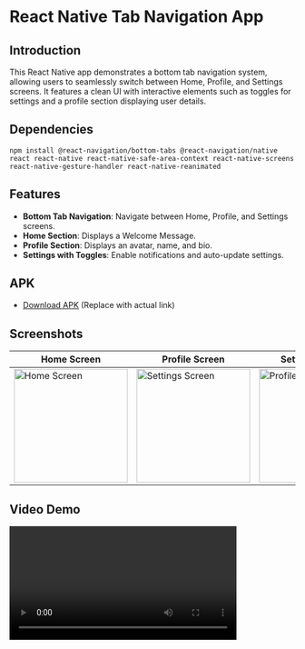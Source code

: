 # React Native Tab Navigation App

## Introduction
This React Native app demonstrates a bottom tab navigation system, allowing users to seamlessly switch between Home, Profile, and Settings screens. It features a clean UI with interactive elements such as toggles for settings and a profile section displaying user details.


## Dependencies
```
npm install @react-navigation/bottom-tabs @react-navigation/native react react-native react-native-safe-area-context react-native-screens react-native-gesture-handler react-native-reanimated
```

## Features
- **Bottom Tab Navigation**: Navigate between Home, Profile, and Settings screens.
- **Home Section**: Displays a Welcome Message.
- **Profile Section**: Displays an avatar, name, and bio.
- **Settings with Toggles**: Enable notifications and auto-update settings.


## APK
- [Download APK](#) (Replace with actual link)


## Screenshots
| Home Screen | Profile Screen | Settings Screen |
|------------|--------------|---------------|
|<img src="https://github.com/user-attachments/assets/33f63edc-1701-430a-9f84-95d481c66d33" alt="Home Screen" width="200"/> |<img src="https://github.com/user-attachments/assets/3e122b8a-a888-4e39-adba-1c50335b6f3f" alt="Settings Screen" width="200"/> |<img src="https://github.com/user-attachments/assets/a41da4ae-9f00-4123-95ef-8fbf834bfb16" alt="Profile Screen" width="200"/> |



## Video Demo

<video src="https://github.com/user-attachments/assets/8236957d-0595-46c0-a31a-f60282af3b78" width="400" controls></video>
